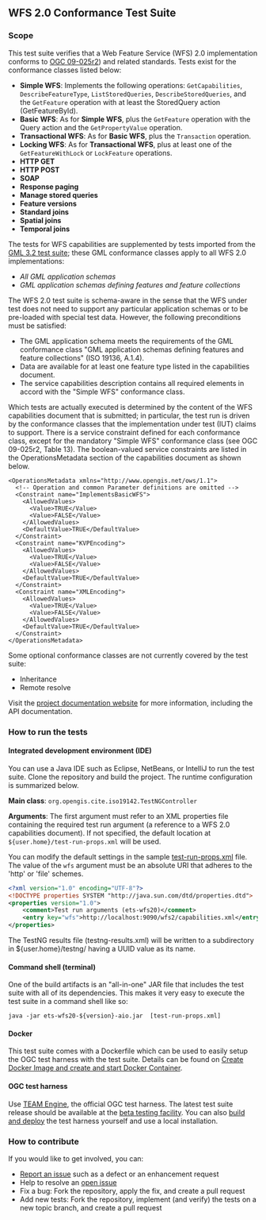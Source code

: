 ## WFS 2.0 Conformance Test Suite

### Scope

This test suite verifies that a Web Feature Service (WFS) 2.0 implementation conforms 
to [OGC 09-025r2](http://docs.opengeospatial.org/is/09-025r2/09-025r2.html)) and related 
standards. Tests exist for the conformance classes listed below:</p>

- **Simple WFS**: Implements the following operations: `GetCapabilities`, `DescribeFeatureType`, 
`ListStoredQueries`, `DescribeStoredQueries`, and the `GetFeature` operation with at least the 
StoredQuery action (GetFeatureById).
- **Basic WFS**: As for **Simple WFS**, plus the `GetFeature` operation with the Query 
action and the `GetPropertyValue` operation.
- **Transactional WFS**: As for **Basic WFS**, plus the `Transaction` operation.
- **Locking WFS**: As for **Transactional WFS**, plus at least one of the `GetFeatureWithLock` 
or `LockFeature` operations.
- **HTTP GET**
- **HTTP POST**
- **SOAP**
- **Response paging**
- **Manage stored queries**
- **Feature versions**
- **Standard joins**
- **Spatial joins**
- **Temporal joins**


The tests for WFS capabilities are supplemented by tests imported from the 
[GML 3.2 test suite](https://github.com/opengeospatial/ets-gml32); these GML 
conformance classes apply to all WFS 2.0 implementations:

- _All GML application schemas_
- _GML application schemas defining features and feature collections_

The WFS 2.0 test suite is schema-aware in the sense that the WFS under test does not 
need to support any particular application schemas or to be pre-loaded with special test 
data. However, the following preconditions must be satisfied:

* The GML application schema meets the requirements of the GML conformance class 
"GML application schemas defining features and feature collections" (ISO 19136, A.1.4).
* Data are available for at least one feature type listed in the capabilities 
document.
* The service capabilities description contains all required elements in accord 
with the "Simple WFS" conformance class.

Which tests are actually executed is determined by the content of the WFS capabilities 
document that is submitted; in particular, the test run is driven by the conformance 
classes that the implementation under test (IUT) claims to support. There is a service constraint 
defined for each conformance class, except for the mandatory "Simple WFS" conformance class 
(see OGC 09-025r2, Table 13). The boolean-valued service constraints are listed in the 
OperationsMetadata section of the capabilities document as shown below.

    <OperationsMetadata xmlns="http://www.opengis.net/ows/1.1">
      <!-- Operation and common Parameter definitions are omitted -->
      <Constraint name="ImplementsBasicWFS">
        <AllowedValues>
          <Value>TRUE</Value>
          <Value>FALSE</Value>
        </AllowedValues>
        <DefaultValue>TRUE</DefaultValue>
      </Constraint>
      <Constraint name="KVPEncoding">
        <AllowedValues>
          <Value>TRUE</Value>
          <Value>FALSE</Value>
        </AllowedValues>
        <DefaultValue>TRUE</DefaultValue>
      </Constraint>
      <Constraint name="XMLEncoding">
        <AllowedValues>
          <Value>TRUE</Value>
          <Value>FALSE</Value>
        </AllowedValues>
        <DefaultValue>TRUE</DefaultValue>
      </Constraint>
    </OperationsMetadata>

Some optional conformance classes are not currently covered by the test suite:

* Inheritance
* Remote resolve

Visit the [project documentation website](http://opengeospatial.github.io/ets-wfs20/) 
for more information, including the API documentation.


### How to run the tests

#### Integrated development environment (IDE)
You can use a Java IDE such as Eclipse, NetBeans, or IntelliJ to run the test suite. 
Clone the repository and build the project. The runtime configuration is summarized below.

__Main class__: `org.opengis.cite.iso19142.TestNGController`

__Arguments__: The first argument must refer to an XML properties file containing the 
required test run argument (a reference to a WFS 2.0 capabilities document). If not 
specified, the default location at `${user.home}/test-run-props.xml` will be used.

You can modify the default settings in the sample [test-run-props.xml](src/main/config/test-run-props.xml) 
file. The value of the `wfs` argument must be an absolute URI that adheres to the 'http' 
or 'file' schemes.

```xml
<?xml version="1.0" encoding="UTF-8"?>
<!DOCTYPE properties SYSTEM "http://java.sun.com/dtd/properties.dtd">
<properties version="1.0">
    <comment>Test run arguments (ets-wfs20)</comment>
	<entry key="wfs">http://localhost:9090/wfs2/capabilities.xml</entry>
</properties>
```

The TestNG results file (testng-results.xml) will be written to a subdirectory 
in ${user.home}/testng/ having a UUID value as its name.

#### Command shell (terminal)

One of the build artifacts is an "all-in-one" JAR file that includes the test 
suite with all of its dependencies. This makes it very easy to execute the test 
suite in a command shell like so:

`java -jar ets-wfs20-${version}-aio.jar  [test-run-props.xml]`

#### Docker

This test suite comes with a Dockerfile which can be used to easily setup the OGC test harness with
the test suite. Details can be found on [Create Docker Image and create and start Docker Container](https://github.com/opengeospatial/cite/wiki/How-to-create-Docker-Images-of-test-suites#create-docker-image-and-create-and-start-docker-container).

#### OGC test harness

Use [TEAM Engine](https://github.com/opengeospatial/teamengine), the official 
OGC test harness. The latest test suite release should be available at the 
[beta testing facility](http://cite.opengeospatial.org/te2/). You can also 
[build and deploy](https://github.com/opengeospatial/teamengine) the test 
harness yourself and use a local installation.


### How to contribute

If you would like to get involved, you can:

* [Report an issue](https://github.com/opengeospatial/ets-wfs20/issues) such as a defect or an 
enhancement request
* Help to resolve an [open issue](https://github.com/opengeospatial/ets-wfs20/issues?q=is%3Aopen)
* Fix a bug: Fork the repository, apply the fix, and create a pull request
* Add new tests: Fork the repository, implement (and verify) the tests on a new topic branch, 
and create a pull request
